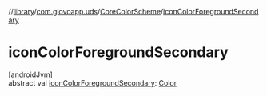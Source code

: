 //[library](../../../index.md)/[com.glovoapp.uds](../index.md)/[CoreColorScheme](index.md)/[iconColorForegroundSecondary](icon-color-foreground-secondary.md)

# iconColorForegroundSecondary

[androidJvm]\
abstract val [iconColorForegroundSecondary](icon-color-foreground-secondary.md): [Color](https://developer.android.com/reference/kotlin/androidx/compose/ui/graphics/Color.html)
